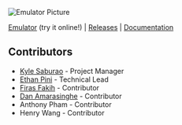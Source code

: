 ![Emulator Picture](docs/images/emulator.png)

[Emulator](https://chip.netlify.com/emulator) (try it online!) | [Releases](https://github.com/eth-p/uni-chip8/releases) | [Documentation](docs/index.md)

## Contributors

- [Kyle Saburao](https://github.com/kylesaburao) - Project Manager
- [Ethan Pini](https://ethan.pini.dev/) - Technical Lead
- [Firas Fakih](https://github.com/ffakih) - Contributor
- [Dan Amarasinghe](https://www.linkedin.com/in/dan-amarasinghe-926475179/) - Contributor
- Anthony Pham - Contributor
- Henry Wang - Contributor
